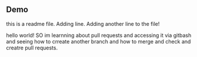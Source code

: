 ## Demo
this is a readme file.
Adding line.
Adding another line to the file!

hello world!
SO im learnning about pull requests and accessing it via gitbash and seeing how to crreate another branch and how to merge and check and creatre pull requests.

